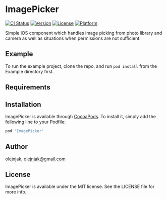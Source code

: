 # ImagePicker

[![CI Status](http://img.shields.io/travis/olejnjak/ImagePicker.svg?style=flat)](https://travis-ci.org/olejnjak/ImagePicker)
[![Version](https://img.shields.io/cocoapods/v/ImagePicker.svg?style=flat)](http://cocoapods.org/pods/ImagePicker)
[![License](https://img.shields.io/cocoapods/l/ImagePicker.svg?style=flat)](http://cocoapods.org/pods/ImagePicker)
[![Platform](https://img.shields.io/cocoapods/p/ImagePicker.svg?style=flat)](http://cocoapods.org/pods/ImagePicker)

Simple iOS component which handles image picking from photo library and camera as well as situations when permissions are not sufficient.

## Example

To run the example project, clone the repo, and run `pod install` from the Example directory first.

## Requirements

## Installation

ImagePicker is available through [CocoaPods](http://cocoapods.org). To install
it, simply add the following line to your Podfile:

```ruby
pod "ImagePicker"
```

## Author

olejnjak, olejnjak@gmail.com

## License

ImagePicker is available under the MIT license. See the LICENSE file for more info.
